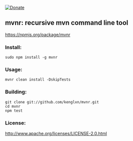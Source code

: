 [![Donate](https://rawgithub.com/twolfson/gittip-badge/0.2.0/dist/gittip.png)](https://www.gittip.com/kenglxn/)

## mvnr: recursive mvn command line tool

https://npmjs.org/package/mvnr

### Install:

    sudo npm install -g mvnr

### Usage:

    mvnr clean install -DskipTests

### Building:

    git clone git://github.com/kenglxn/mvnr.git
    cd mvnr
    npm test

### License:

http://www.apache.org/licenses/LICENSE-2.0.html
